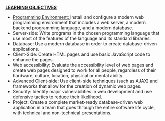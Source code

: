 <b><u>LEARNING OBJECTIVES</u></b>
<br>
<body>
  <ul>
    <li> <u> Programming Environment: </u> Install and configure a modern web programming environment that includes a web server, a modern backend programming language, and a modern database.  </li>
<li> Server-side: Write programs in the chosen programming language that use most of the features  of the language and its standard libraries. </li>
<li> Database: Use a modern database in order to create database-driven applications. </li>
    <li> Client-Side: Create HTML pages and use basic JavaScript code to enhance the pages. </li>
 <li> Web accessibility: Evaluate the accessibility level of web pages and create web pages designed  to work for all people, regardless of their hardware, culture, location, physical or mental ability. </li> 
<li> Advanced Client-side: Use client-side techniques (such as AJAX) and frameworks that allow for the creation of dynamic web pages. </li> 
<li> Security: Identify major vulnerabilities in web development and use defensive tactics to reduce  their likelihood.  </li>
<li> Project: Create a complete market-ready database-driven web application in a team that goes  through the entire software life cycle, with technical and non-technical presentations. </li>
  </ul>
</body>
</br>
